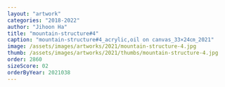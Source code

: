 ```yaml
---
layout: "artwork"
categories: "2018-2022"
author: "Jihoon Ha"
title: "mountain-structure#4"
caption: "mountain-structure#4_acrylic,oil on canvas_33×24㎝_2021"
image: /assets/images/artworks/2021/mountain-structure-4.jpg
thumb: /assets/images/artworks/2021/thumbs/mountain-structure-4.jpg
order: 2860
sizeScore: 02
orderByYear: 2021038
---
```

